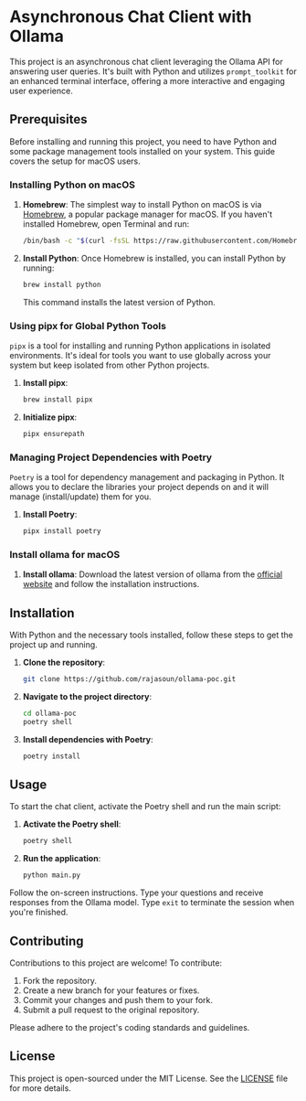 # Asynchronous Chat Client with Ollama

This project is an asynchronous chat client leveraging the Ollama API for answering user queries. It's built with Python and utilizes `prompt_toolkit` for an enhanced terminal interface, offering a more interactive and engaging user experience.

## Prerequisites

Before installing and running this project, you need to have Python and some package management tools installed on your system. This guide covers the setup for macOS users.

### Installing Python on macOS

1. **Homebrew**: The simplest way to install Python on macOS is via [Homebrew](https://brew.sh/), a popular package manager for macOS. If you haven't installed Homebrew, open Terminal and run:
   ```bash
   /bin/bash -c "$(curl -fsSL https://raw.githubusercontent.com/Homebrew/install/HEAD/install.sh)"
   ```
2. **Install Python**: Once Homebrew is installed, you can install Python by running:
   ```bash
   brew install python
   ```
   This command installs the latest version of Python.

### Using pipx for Global Python Tools

`pipx` is a tool for installing and running Python applications in isolated environments. It's ideal for tools you want to use globally across your system but keep isolated from other Python projects.

1. **Install pipx**:
   ```bash
   brew install pipx
   ```
2. **Initialize pipx**:
   ```bash
   pipx ensurepath
   ```

### Managing Project Dependencies with Poetry

`Poetry` is a tool for dependency management and packaging in Python. It allows you to declare the libraries your project depends on and it will manage (install/update) them for you.

1. **Install Poetry**:
   ```bash
   pipx install poetry
   ```

### Install ollama for macOS

1. **Install ollama**: Download the latest version of ollama from the [official website](https://ollama.com/download) and follow the installation instructions.


## Installation

With Python and the necessary tools installed, follow these steps to get the project up and running.

1. **Clone the repository**:
   ```bash
   git clone https://github.com/rajasoun/ollama-poc.git
   ```
2. **Navigate to the project directory**:
   ```bash
   cd ollama-poc
   poetry shell
   ```
3. **Install dependencies with Poetry**:
   ```bash
   poetry install
   ```

## Usage

To start the chat client, activate the Poetry shell and run the main script:

1. **Activate the Poetry shell**:
   ```bash
   poetry shell
   ```
2. **Run the application**:
   ```bash
   python main.py
   ```

Follow the on-screen instructions. Type your questions and receive responses from the Ollama model. Type `exit` to terminate the session when you're finished.

## Contributing

Contributions to this project are welcome! To contribute:

1. Fork the repository.
2. Create a new branch for your features or fixes.
3. Commit your changes and push them to your fork.
4. Submit a pull request to the original repository.

Please adhere to the project's coding standards and guidelines.

## License

This project is open-sourced under the MIT License. See the [LICENSE](LICENSE) file for more details.
